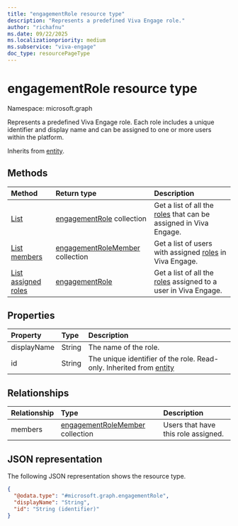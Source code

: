 ```yaml
---
title: "engagementRole resource type"
description: "Represents a predefined Viva Engage role."
author: "richafnu"
ms.date: 09/22/2025
ms.localizationpriority: medium
ms.subservice: "viva-engage"
doc_type: resourcePageType
---
```


# engagementRole resource type

Namespace: microsoft.graph

Represents a predefined Viva Engage role. Each role includes a unique identifier and display name and can be assigned to one or more users within the platform.

Inherits from [entity](../resources/entity.md).

## Methods
|Method|Return type|Description|
|:---|:---|:---|
|[List](../api/employeeexperience-list-roles.md)|[engagementRole](../resources/engagementrole.md) collection|Get a list of all the [roles](../resources/engagementrole.md) that can be assigned in Viva Engage.|
|[List members](../api/engagementrole-list-members.md)|[engagementRoleMember](../resources/engagementrolemember.md) collection|Get a list of users with assigned [roles](../resources/engagementrole.md) in Viva Engage.|
|[List assigned roles](../api/employeeexperienceuser-list-assignedroles.md)|[engagementRole](../resources/engagementrole.md)|Get a list of all the [roles](../resources/engagementrole.md) assigned to a user in Viva Engage.|

## Properties
|Property|Type|Description|
|:---|:---|:---|
|displayName|String|The name of the role.|
|id|String|The unique identifier of the role. Read-only. Inherited from [entity](../resources/entity.md)|

## Relationships
| Relationship | Type | Description |
|:---|:---|:---|
|members|[engagementRoleMember](../resources/engagementrolemember.md) collection|Users that have this role assigned.|

## JSON representation
The following JSON representation shows the resource type.
<!-- {
  "blockType": "resource",
  "keyProperty": "id",
  "@odata.type": "microsoft.graph.engagementRole",
  "baseType": "microsoft.graph.entity",
  "openType": false
}
-->
``` json
{
  "@odata.type": "#microsoft.graph.engagementRole",
  "displayName": "String",
  "id": "String (identifier)"
}
```
